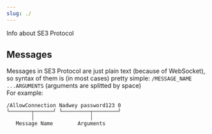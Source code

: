 ```yaml
---
slug: ./
---
```


Info about SE3 Protocol

## Messages

Messages in SE3 Protocol are just plain text (because of WebSocket),  
so syntax of them is (in most cases) pretty simple: `/MESSAGE_NAME ...ARGUMENTS` (arguments are splitted by space)    
For example:

```text
/AllowConnection Nadwey password123 0
└───────┬──────┘ └─────────┬────────┘
        │                  │
   Message Name        Arguments
```
